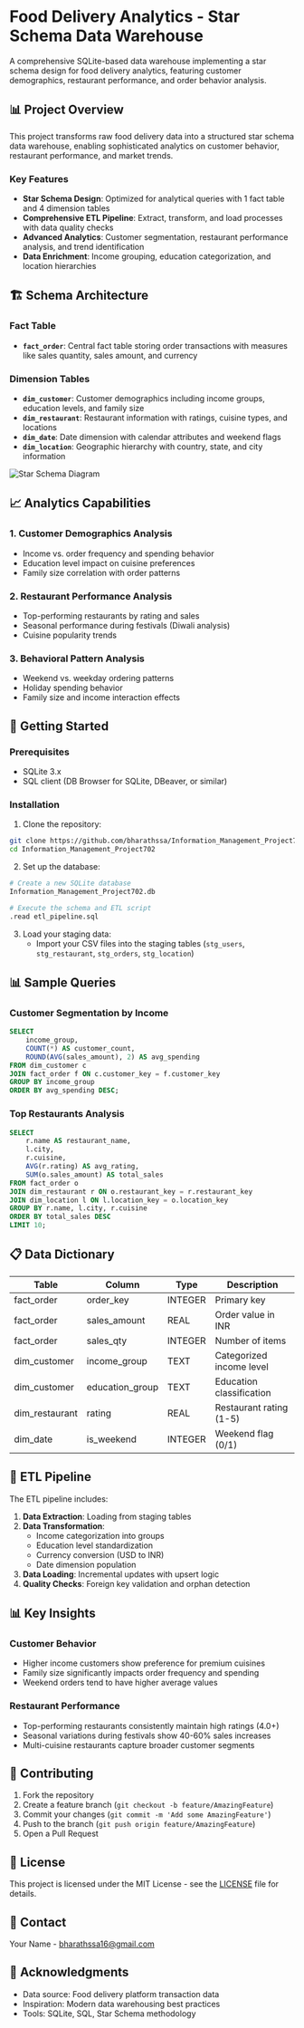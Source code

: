 # Food Delivery Analytics - Star Schema Data Warehouse

A comprehensive SQLite-based data warehouse implementing a star schema design for food delivery analytics, featuring customer demographics, restaurant performance, and order behavior analysis.

## 📊 Project Overview

This project transforms raw food delivery data into a structured star schema data warehouse, enabling sophisticated analytics on customer behavior, restaurant performance, and market trends.

### Key Features
- **Star Schema Design**: Optimized for analytical queries with 1 fact table and 4 dimension tables
- **Comprehensive ETL Pipeline**: Extract, transform, and load processes with data quality checks
- **Advanced Analytics**: Customer segmentation, restaurant performance analysis, and trend identification
- **Data Enrichment**: Income grouping, education categorization, and location hierarchies

## 🏗️ Schema Architecture

### Fact Table
- **`fact_order`**: Central fact table storing order transactions with measures like sales quantity, sales amount, and currency

### Dimension Tables
- **`dim_customer`**: Customer demographics including income groups, education levels, and family size
- **`dim_restaurant`**: Restaurant information with ratings, cuisine types, and locations
- **`dim_date`**: Date dimension with calendar attributes and weekend flags
- **`dim_location`**: Geographic hierarchy with country, state, and city information

![Star Schema Diagram](schema_diagram.png)

## 📈 Analytics Capabilities

### 1. Customer Demographics Analysis
- Income vs. order frequency and spending behavior
- Education level impact on cuisine preferences
- Family size correlation with order patterns

### 2. Restaurant Performance Analysis
- Top-performing restaurants by rating and sales
- Seasonal performance during festivals (Diwali analysis)
- Cuisine popularity trends

### 3. Behavioral Pattern Analysis
- Weekend vs. weekday ordering patterns
- Holiday spending behavior
- Family size and income interaction effects

## 🚀 Getting Started

### Prerequisites
- SQLite 3.x
- SQL client (DB Browser for SQLite, DBeaver, or similar)

### Installation

1. Clone the repository:
```bash
git clone https://github.com/bharathssa/Information_Management_Project702.git
cd Information_Management_Project702
```

2. Set up the database:
```bash
# Create a new SQLite database
Information_Management_Project702.db

# Execute the schema and ETL script
.read etl_pipeline.sql
```

3. Load your staging data:
   - Import your CSV files into the staging tables (`stg_users`, `stg_restaurant`, `stg_orders`, `stg_location`)

## 📊 Sample Queries

### Customer Segmentation by Income
```sql
SELECT 
    income_group,
    COUNT(*) AS customer_count,
    ROUND(AVG(sales_amount), 2) AS avg_spending
FROM dim_customer c
JOIN fact_order f ON c.customer_key = f.customer_key
GROUP BY income_group
ORDER BY avg_spending DESC;
```

### Top Restaurants Analysis
```sql
SELECT
    r.name AS restaurant_name,
    l.city,
    r.cuisine,
    AVG(r.rating) AS avg_rating,
    SUM(o.sales_amount) AS total_sales
FROM fact_order o
JOIN dim_restaurant r ON o.restaurant_key = r.restaurant_key
JOIN dim_location l ON l.location_key = o.location_key
GROUP BY r.name, l.city, r.cuisine
ORDER BY total_sales DESC
LIMIT 10;
```

## 📋 Data Dictionary

| Table | Column | Type | Description |
|-------|--------|------|-------------|
| fact_order | order_key | INTEGER | Primary key |
| fact_order | sales_amount | REAL | Order value in INR |
| fact_order | sales_qty | INTEGER | Number of items |
| dim_customer | income_group | TEXT | Categorized income level |
| dim_customer | education_group | TEXT | Education classification |
| dim_restaurant | rating | REAL | Restaurant rating (1-5) |
| dim_date | is_weekend | INTEGER | Weekend flag (0/1) |

## 🔄 ETL Pipeline

The ETL pipeline includes:

1. **Data Extraction**: Loading from staging tables
2. **Data Transformation**: 
   - Income categorization into groups
   - Education level standardization
   - Currency conversion (USD to INR)
   - Date dimension population
3. **Data Loading**: Incremental updates with upsert logic
4. **Quality Checks**: Foreign key validation and orphan detection

## 📊 Key Insights

### Customer Behavior
- Higher income customers show preference for premium cuisines
- Family size significantly impacts order frequency and spending
- Weekend orders tend to have higher average values

### Restaurant Performance
- Top-performing restaurants consistently maintain high ratings (4.0+)
- Seasonal variations during festivals show 40-60% sales increases
- Multi-cuisine restaurants capture broader customer segments

## 🤝 Contributing

1. Fork the repository
2. Create a feature branch (`git checkout -b feature/AmazingFeature`)
3. Commit your changes (`git commit -m 'Add some AmazingFeature'`)
4. Push to the branch (`git push origin feature/AmazingFeature`)
5. Open a Pull Request

## 📄 License

This project is licensed under the MIT License - see the [LICENSE](LICENSE) file for details.

## 📧 Contact

Your Name - bharathssa16@gmail.com

## 🙏 Acknowledgments

- Data source: Food delivery platform transaction data
- Inspiration: Modern data warehousing best practices
- Tools: SQLite, SQL, Star Schema methodology
